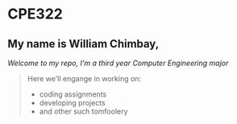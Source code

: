 # CPE322
## My name is **William Chimbay**, 

*Welcome to my repo, I'm a third year Computer Engineering major*

> Here we'll engange in working on:
> - coding assignments
> - developing projects
> - and other such tomfoolery
